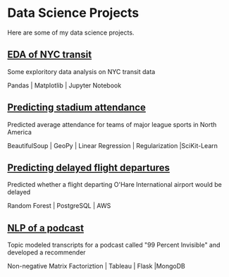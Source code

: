 # Data Science Projects
Here are some of my data science projects.

## [EDA of NYC transit](https://github.com/neefasa/data-science-projects/tree/master/eda-nyc-subway-usage)

Some exploritory data analysis on NYC transit data

Pandas | Matplotlib | Jupyter Notebook



## [Predicting stadium attendance](https://github.com/neefasa/data-science-projects/tree/master/regression-sports-attendance)

Predicted average attendance for teams of major league sports in North America

BeautifulSoup | GeoPy | Linear Regression | Regularization |SciKit-Learn



## [Predicting delayed flight departures](https://github.com/neefasa/ohare-flight-delays)

Predicted whether a flight departing O'Hare International airport would be delayed

Random Forest | PostgreSQL | AWS 



## [NLP of a podcast](https://github.com/neefasa/nlp-99pi-rec)

Topic modeled transcripts for a podcast called "99 Percent Invisible" and developed a recommender

Non-negative Matrix Factoriztion | Tableau | Flask |MongoDB
